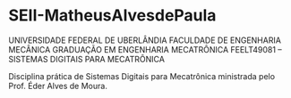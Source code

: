 # SEII-MatheusAlvesdePaula

UNIVERSIDADE FEDERAL DE UBERLÂNDIA
FACULDADE DE ENGENHARIA MECÂNICA
GRADUAÇÃO EM ENGENHARIA MECATRÔNICA
FEELT49081 – SISTEMAS DIGITAIS PARA MECATRÔNICA

Disciplina prática de Sistemas Digitais para Mecatrônica ministrada pelo Prof. Éder Alves de Moura.
